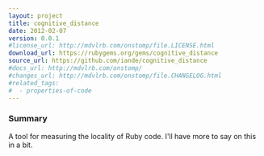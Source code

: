 ```yaml
---
layout: project
title: cognitive_distance
date: 2012-02-07
version: 0.0.1
#license_url: http://mdvlrb.com/onstomp/file.LICENSE.html
download_url: https://rubygems.org/gems/cognitive_distance
source_url: https://github.com/iande/cognitive_distance
#docs_url: http://mdvlrb.com/onstomp/
#changes_url: http://mdvlrb.com/onstomp/file.CHANGELOG.html
#related_tags:
#  - properties-of-code
---
```


### Summary

A tool for measuring the locality of Ruby code. I'll have more to say on this
in a bit.
